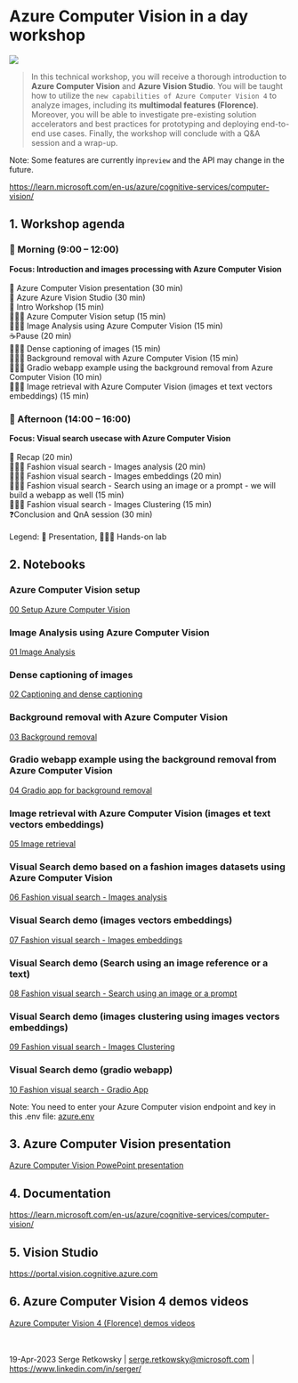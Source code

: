 # Azure Computer Vision in a day workshop

<img src="https://github.com/retkowsky/images/blob/master/florence/florence2.jpg?raw=true">

> In this technical workshop, you will receive a thorough introduction to **Azure Computer Vision** and **Azure Vision Studio**. You will be taught how to utilize the `new capabilities of Azure Computer Vision 4` to analyze images, including its **multimodal features (Florence)**.
Moreover, you will be able to investigate pre-existing solution accelerators and best practices for prototyping and deploying end-to-end use cases. Finally, the workshop will conclude with a Q&A session and a wrap-up.

Note: Some features are currently in`preview` and the API may change in the future.

https://learn.microsoft.com/en-us/azure/cognitive-services/computer-vision/

## 1. Workshop agenda
### 🌅 Morning (9:00 – 12:00)<br>
**Focus: Introduction and images processing with Azure Computer Vision<br><br>**
📣 Azure Computer Vision presentation (30 min)<br>
📣 Azure Azure Vision Studio (30 min)<br>
📣 Intro Workshop (15 min)<br>
🧑🏼‍💻 Azure Computer Vision setup (15 min)<br>
🧑🏼‍💻 Image Analysis using Azure Computer Vision  (15 min)<br>
:coffee:Pause (20 min)<br>
🧑🏼‍💻 Dense captioning of images  (15 min)<br>
🧑🏼‍💻 Background removal with Azure Computer Vision  (15 min)<br>
🧑🏼‍💻 Gradio webapp example using the background removal from Azure Computer Vision  (10 min)<br>
🧑🏼‍💻 Image retrieval with Azure Computer Vision (images et text vectors embeddings)  (15 min)<br>

### 🌆 Afternoon (14:00 – 16:00)<br>
**Focus: Visual search usecase with Azure Computer Vision<br>**
<br>
📣 Recap (20 min)<br>
🧑🏼‍💻 Fashion visual search - Images analysis (20 min)<br>
🧑🏼‍💻 Fashion visual search - Images embeddings (20 min)<br>
🧑🏼‍💻 Fashion visual search - Search using an image or a prompt - we will build a webapp as well (15 min)<br>
🧑🏼‍💻 Fashion visual search - Images Clustering (15 min)<br>
:question:Conclusion and QnA session (30 min)<br>
<br>
Legend: 📣 Presentation, 🧑🏼‍💻 Hands-on lab


## 2. Notebooks
### Azure Computer Vision setup
<a href="00 Setup Azure Computer Vision.ipynb">00 Setup Azure Computer Vision</a>

### Image Analysis using Azure Computer Vision
<a href="01 Image Analysis.ipynb">01 Image Analysis</a>

### Dense captioning of images
<a href="02 Captioning and dense captioning.ipynb">02 Captioning and dense captioning</a>

### Background removal with Azure Computer Vision
<a href="03 Background removal.ipynb">03 Background removal</a>

### Gradio webapp example using the background removal from Azure Computer Vision
<a href="04%20%20Gradio%20app%20for%20background%20removal.ipynb">04 Gradio app for background removal</a>

### Image retrieval with Azure Computer Vision (images et text vectors embeddings)
<a href="05 Image retrieval.ipynb">05 Image retrieval</a>

### Visual Search demo based on a fashion images datasets using Azure Computer Vision
<a href="06 Fashion visual search - Images analysis.ipynb">06 Fashion visual search - Images analysis</a>

### Visual Search demo (images vectors embeddings)
<a href="07 Fashion visual search - Images embeddings.ipynb">07 Fashion visual search - Images embeddings</a>

### Visual Search demo (Search using an image reference or a text)
<a href="08 Fashion visual search - Search using an image or a prompt.ipynb">08 Fashion visual search - Search using an image or a prompt</a>

### Visual Search demo (images clustering using images vectors embeddings)
<a href="09 Fashion visual search - Images Clustering.ipynb">09 Fashion visual search - Images Clustering</a>

### Visual Search demo (gradio webapp)
<a href="10 Fashion visual search - Gradio App.ipynb">10 Fashion visual search - Gradio App</a>

Note: You need to enter your Azure Computer vision endpoint and key in this .env file:
<a href=azure.env>azure.env</a>

## 3. Azure Computer Vision presentation
<a href="Azure Computer Vision 4.pdf">Azure Computer Vision PowePoint presentation</a>

## 4. Documentation
https://learn.microsoft.com/en-us/azure/cognitive-services/computer-vision/

## 5. Vision Studio
https://portal.vision.cognitive.azure.com

## 6. Azure Computer Vision 4 demos videos
<a href="https://www.youtube.com/playlist?list=PLy4MOYaxz3vMAA_Ie5wRUNiCZ9Sif74ex"> Azure Computer Vision 4 (Florence) demos videos</a>


<br><br>
19-Apr-2023
Serge Retkowsky | serge.retkowsky@microsoft.com | https://www.linkedin.com/in/serger/
